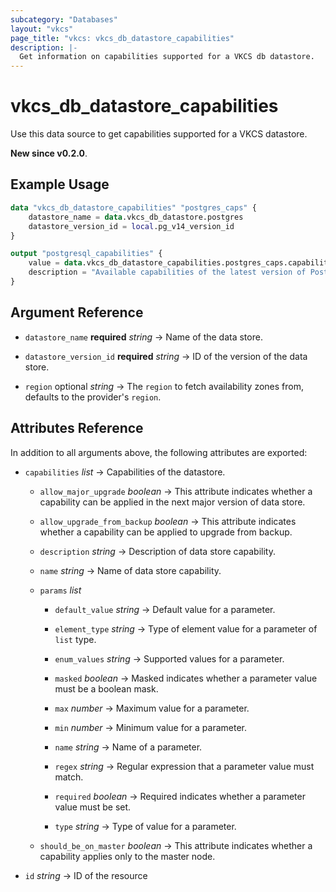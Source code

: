```yaml
---
subcategory: "Databases"
layout: "vkcs"
page_title: "vkcs: vkcs_db_datastore_capabilities"
description: |-
  Get information on capabilities supported for a VKCS db datastore.
---
```


# vkcs_db_datastore_capabilities

Use this data source to get capabilities supported for a VKCS datastore.

**New since v0.2.0**.

## Example Usage

```terraform
data "vkcs_db_datastore_capabilities" "postgres_caps" {
	datastore_name = data.vkcs_db_datastore.postgres
	datastore_version_id = local.pg_v14_version_id
}

output "postgresql_capabilities" {
	value = data.vkcs_db_datastore_capabilities.postgres_caps.capabilities
	description = "Available capabilities of the latest version of PostgreSQL datastore."
}
```

## Argument Reference
- `datastore_name` **required** *string* &rarr;  Name of the data store.

- `datastore_version_id` **required** *string* &rarr;  ID of the version of the data store.

- `region` optional *string* &rarr;  The `region` to fetch availability zones from, defaults to the provider's `region`.


## Attributes Reference
In addition to all arguments above, the following attributes are exported:
- `capabilities`  *list* &rarr;  Capabilities of the datastore.
  - `allow_major_upgrade` *boolean* &rarr;  This attribute indicates whether a capability can be applied in the next major version of data store.

  - `allow_upgrade_from_backup` *boolean* &rarr;  This attribute indicates whether a capability can be applied to upgrade from backup.

  - `description` *string* &rarr;  Description of data store capability.

  - `name` *string* &rarr;  Name of data store capability.

  - `params`  *list*
    - `default_value` *string* &rarr;  Default value for a parameter.

    - `element_type` *string* &rarr;  Type of element value for a parameter of `list` type.

    - `enum_values` *string* &rarr;  Supported values for a parameter.

    - `masked` *boolean* &rarr;  Masked indicates whether a parameter value must be a boolean mask.

    - `max` *number* &rarr;  Maximum value for a parameter.

    - `min` *number* &rarr;  Minimum value for a parameter.

    - `name` *string* &rarr;  Name of a parameter.

    - `regex` *string* &rarr;  Regular expression that a parameter value must match.

    - `required` *boolean* &rarr;  Required indicates whether a parameter value must be set.

    - `type` *string* &rarr;  Type of value for a parameter.


  - `should_be_on_master` *boolean* &rarr;  This attribute indicates whether a capability applies only to the master node.


- `id` *string* &rarr;  ID of the resource


